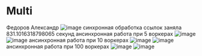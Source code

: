 # Multi
Федоров Александр
![image](https://user-images.githubusercontent.com/81014175/143781147-cfd3e9b3-065a-428c-b4fd-ed57d39cdd00.png) 
синхронная обработка ссылок заняла 831.1016318798065 секунд 
ансинхронная работа при 5 воркерах 
![image](https://user-images.githubusercontent.com/81014175/143782025-307defe8-6052-4411-be2d-2c4dbb362311.png) 
![image](https://user-images.githubusercontent.com/81014175/143782203-09597556-c6e2-4c93-8ee9-612817a1ef99.png) 
ансинхронная работа при 10 воркерах 
![image](https://user-images.githubusercontent.com/81014175/143782278-4c145414-d7ca-4473-8cab-250000c4a1c5.png) 
![image](https://user-images.githubusercontent.com/81014175/143782347-aa32686c-9b48-4c5a-b408-c3a3cba60e1f.png) 
ансинхронная работа при 100 воркерах 
![image](https://user-images.githubusercontent.com/81014175/143782366-a599685d-321e-4e69-b387-e92c40af7e20.png) 
![image](https://user-images.githubusercontent.com/81014175/143782429-1f83aca1-91dc-400a-b0f1-03e31db26bc6.png) 


